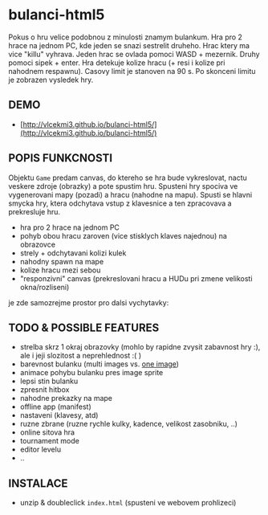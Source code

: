 bulanci-html5
==============

Pokus o hru velice podobnou z minulosti znamym bulankum.
Hra pro 2 hrace na jednom PC, kde jeden se snazi sestrelit druheho.
Hrac ktery ma vice "killu" vyhrava.
Jeden hrac se ovlada pomoci WASD + mezernik. Druhy pomoci sipek + enter.
Hra detekuje kolize hracu (+ resi i kolize pri nahodnem respawnu). Casovy
limit je stanoven na 90 s. Po skonceni limitu je zobrazen vysledek hry.


## DEMO
* [http://vlcekmi3.github.io/bulanci-html5/](http://vlcekmi3.github.io/bulanci-html5/)

## POPIS FUNKCNOSTI
Objektu `Game` predam canvas, do ktereho se hra bude vykreslovat, 
nactu veskere zdroje (obrazky) a pote spustim hru.
Spusteni hry spociva ve vygenerovani mapy (pozadi) a hracu (nahodne na mapu).
Spusti se hlavni smycka hry, ktera odchytava vstup z klavesnice a ten
zpracovava a prekresluje hru.

* hra pro 2 hrace na jednom PC
* pohyb obou hracu zaroven (vice stisklych klaves najednou) na obrazovce
* strely + odchytavani kolizi kulek
* nahodny spawn na mape
* kolize hracu mezi sebou
* "responzivni" canvas (prekreslovani hracu a HUDu pri zmene velikosti okna/rozliseni)

je zde samozrejme prostor pro dalsi vychytavky:

## TODO & POSSIBLE FEATURES
* strelba skrz 1 okraj obrazovky (mohlo by rapidne zvysit zabavnost hry :), ale i jeji slozitost a neprehlednost :( )
* barevnost bulanku (multi images vs. [one image](http://www.html5canvastutorials.com/advanced/html5-canvas-invert-image-colors-tutorial/))
* animace pohybu bulanku pres image sprite
* lepsi stin bulanku
* zpresnit hitbox
* nahodne prekazky na mape
* offline app (manifest)
* nastaveni (klavesy, atd)
* ruzne zbrane (ruzne rychle kulky, kadence, velikost zasobniku, ..)
* online sitova hra
* tournament mode
* editor levelu
* ..

## INSTALACE
* unzip & doubleclick ``` index.html ``` (spusteni ve webovem prohlizeci)